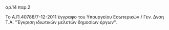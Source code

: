 
αρ.14 παρ.2  

To Α.Π.40788/7-12-2011 έγγραφο του Υπουργείου Εσωτερικών / Γεν. Δνση Τ.Α. "Έγκριση ιδιωτικών μελετών δημοσίων έργων".
